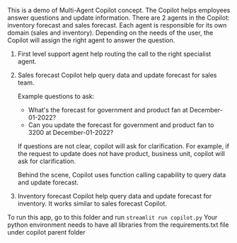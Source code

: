 This is a demo of Multi-Agent Copilot concept. The Copilot helps employees answer questions and update information.
There are 2 agents in the Copilot: inventory forecast and sales forecast. Each agent is responsible for its own domain (sales and inventory).
Depending on the needs of the user, the Copilot will assign the right agent to answer the question.

1. First level support agent help routing the call to the right specialist agent.

2. Sales forecast Copilot help query data and update forecast for sales team. 

    Example questions to ask:

    - What's the forecast for government and product fan at December-01-2022?
    - Can you update the forecast for government and product fan to 3200 at December-01-2022?
    
                
    If questions are not clear, copilot will ask for clarification. For example, if the request to update does not have product, business unit, copilot will ask for clarification. 
                
    Behind the scene, Copilot uses function calling capability to query data and update forecast.
3. Inventory forecast Copilot help query data and update forecast for inventory. It works similar to sales forecast Copilot.


To run this app, go to this folder and run ```streamlit run copilot.py```
Your python environment needs to have all libraries from the requirements.txt file under copilot parent folder


